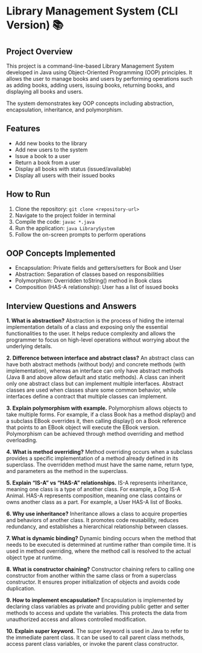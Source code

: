 

# Library Management System (CLI Version) 📚

## Project Overview

This project is a command-line-based Library Management System developed in Java using Object-Oriented Programming (OOP) principles. It allows the user to manage books and users by performing operations such as adding books, adding users, issuing books, returning books, and displaying all books and users.

The system demonstrates key OOP concepts including abstraction, encapsulation, inheritance, and polymorphism.

## Features

* Add new books to the library
* Add new users to the system
* Issue a book to a user
* Return a book from a user
* Display all books with status (issued/available)
* Display all users with their issued books

## How to Run

1. Clone the repository:
   `git clone <repository-url>`
2. Navigate to the project folder in terminal
3. Compile the code:
   `javac *.java`
4. Run the application:
   `java LibrarySystem`
5. Follow the on-screen prompts to perform operations

## OOP Concepts Implemented

* Encapsulation: Private fields and getters/setters for Book and User
* Abstraction: Separation of classes based on responsibilities
* Polymorphism: Overridden toString() method in Book class
* Composition (HAS-A relationship): User has a list of issued books

## Interview Questions and Answers

**1. What is abstraction?**
Abstraction is the process of hiding the internal implementation details of a class and exposing only the essential functionalities to the user. It helps reduce complexity and allows the programmer to focus on high-level operations without worrying about the underlying details.

**2. Difference between interface and abstract class?**
An abstract class can have both abstract methods (without body) and concrete methods (with implementation), whereas an interface can only have abstract methods (Java 8 and above allow default and static methods). A class can inherit only one abstract class but can implement multiple interfaces. Abstract classes are used when classes share some common behavior, while interfaces define a contract that multiple classes can implement.

**3. Explain polymorphism with example.**
Polymorphism allows objects to take multiple forms. For example, if a class Book has a method display() and a subclass EBook overrides it, then calling display() on a Book reference that points to an EBook object will execute the EBook version. Polymorphism can be achieved through method overriding and method overloading.

**4. What is method overriding?**
Method overriding occurs when a subclass provides a specific implementation of a method already defined in its superclass. The overridden method must have the same name, return type, and parameters as the method in the superclass.

**5. Explain “IS-A” vs “HAS-A” relationships.**
IS-A represents inheritance, meaning one class is a type of another class. For example, a Dog IS-A Animal. HAS-A represents composition, meaning one class contains or owns another class as a part. For example, a User HAS-A list of Books.

**6. Why use inheritance?**
Inheritance allows a class to acquire properties and behaviors of another class. It promotes code reusability, reduces redundancy, and establishes a hierarchical relationship between classes.

**7. What is dynamic binding?**
Dynamic binding occurs when the method that needs to be executed is determined at runtime rather than compile time. It is used in method overriding, where the method call is resolved to the actual object type at runtime.

**8. What is constructor chaining?**
Constructor chaining refers to calling one constructor from another within the same class or from a superclass constructor. It ensures proper initialization of objects and avoids code duplication.

**9. How to implement encapsulation?**
Encapsulation is implemented by declaring class variables as private and providing public getter and setter methods to access and update the variables. This protects the data from unauthorized access and allows controlled modification.

**10. Explain super keyword.**
The super keyword is used in Java to refer to the immediate parent class. It can be used to call parent class methods, access parent class variables, or invoke the parent class constructor.


